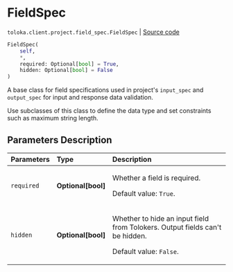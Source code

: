 # FieldSpec
`toloka.client.project.field_spec.FieldSpec` | [Source code](https://github.com/Toloka/toloka-kit/blob/v1.2.0.post1/src/client/project/field_spec.py#L48)

```python
FieldSpec(
    self,
    *,
    required: Optional[bool] = True,
    hidden: Optional[bool] = False
)
```

A base class for field specifications used in project's `input_spec` and `output_spec` for input and response data validation.


Use subclasses of this class to define the data type and set constraints such as maximum string length.

## Parameters Description

| Parameters | Type | Description |
| :----------| :----| :-----------|
`required`|**Optional\[bool\]**|<p>Whether a field is required. </p><p>Default value: `True`.</p>
`hidden`|**Optional\[bool\]**|<p>Whether to hide an input field from Tolokers. Output fields can&#x27;t be hidden. </p><p>Default value: `False`.</p>
